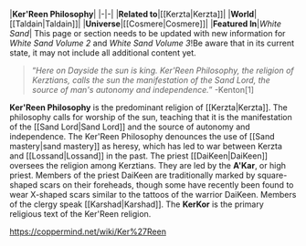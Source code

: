 |**Ker'Reen Philosophy**|
|-|-|
|**Related to**|[[Kerzta\|Kerzta]]|
|**World**|[[Taldain\|Taldain]]|
|**Universe**|[[Cosmere\|Cosmere]]|
|**Featured In**|*White Sand*|
This page or section needs to be updated with new information for *White Sand Volume 2* and *White Sand Volume 3*!Be aware that in its current state, it may not include all additional content yet.

>“*Here on Dayside the sun is king. Ker'Reen Philosophy, the religion of Kerztians, calls the sun the manifestation of the Sand Lord, the source of man's autonomy and independence.*”
\-Kenton[1]


**Ker'Reen Philosophy** is the predominant religion of [[Kerzta\|Kerzta]].
The philosophy calls for worship of the sun, teaching that it is the manifestation of the [[Sand Lord\|Sand Lord]] and the source of autonomy and independence. The Ker'Reen Philosophy denounces the use of [[Sand mastery\|sand mastery]] as heresy, which has led to war between Kerzta and [[Lossand\|Lossand]] in the past.
The priest [[DaiKeen\|DaiKeen]] oversees the religion among Kerztians. They are led by the **A'Kar**, or high priest. Members of the priest DaiKeen are traditionally marked by square-shaped scars on their foreheads, though some have recently been found to wear X-shaped scars similar to the tattoos of the warrior DaiKeen. Members of the clergy speak [[Karshad\|Karshad]].
The **KerKor** is the primary religious text of the Ker'Reen religion.



https://coppermind.net/wiki/Ker%27Reen